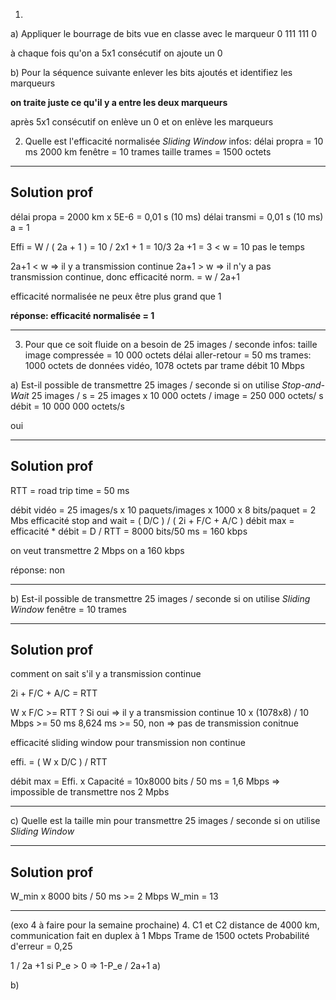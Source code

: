 1.
a) Appliquer le bourrage de bits vue en classe avec le marqueur 0 111 111 0

à chaque fois qu'on a 5x1 consécutif on ajoute un 0

b) Pour la séquence suivante enlever les bits ajoutés et identifiez les marqueurs 

**on traite juste ce qu'il y a entre les deux marqueurs**

après 5x1 consécutif on enlève un 0
et on enlève les marqueurs

2. Quelle est l'efficacité normalisée *Sliding Window*
infos:
délai propra = 10 ms
2000 km
fenêtre = 10 trames
taille trames = 1500 octets

-------------
Solution prof
----------------------
délai propa = 2000 km x 5E-6 = 0,01 s (10 ms)
délai transmi = 0,01 s (10 ms)
a = 1 

Effi = W / ( 2a + 1 ) = 10 / 2x1 + 1 = 10/3
2a +1 = 3 < w = 10
pas le temps

2a+1  < w => il y a transmission continue
2a+1  > w => il n'y a pas transmission continue, donc efficacité norm. = w / 2a+1

efficacité normalisée ne peux être plus grand que 1


**réponse: efficacité normalisée = 1**

-------------




3. Pour que ce soit fluide on a besoin de 25 images / seconde
infos:
taille image compressée = 10 000 octets
délai aller-retour = 50 ms
trames: 1000 octets de données vidéo, 1078 octets par trame
débit 10 Mbps

a) Est-il possible de transmettre 25 images / seconde si on utilise *Stop-and-Wait*
25 images / s = 25 images x 10 000 octets / image = 250 000 octets/ s
débit = 10 000 000 octets/s 

oui

--------
Solution prof
------------

RTT = road trip time = 50 ms

débit vidéo = 25 images/s x 10 paquets/images x 1000 x 8 bits/paquet = 2 Mbs
efficacité stop and wait = ( D/C ) / ( 2i + F/C + A/C )
débit max = efficacité * débit = D / RTT = 8000 bits/50 ms = 160 kbps

on veut transmettre 2 Mbps
on a 160 kbps

réponse: non

--------------



b) Est-il possible de transmettre 25 images / seconde si on utilise *Sliding Window*
fenêtre = 10 trames

-------------------------------------------
Solution prof
--

comment on sait s'il y a transmission continue

2i + F/C + A/C = RTT

W x F/C >= RTT ? Si oui => il y a transmission continue
10 x (1078x8) / 10 Mbps >= 50 ms
8,624 ms >= 50, non => pas de transmission conitnue

efficacité sliding window pour transmission non continue

effi. = ( W x D/C ) / RTT

débit max = Effi. x Capacité = 10x8000 bits / 50 ms = 1,6 Mbps => impossible de transmettre nos 2 Mpbs

-----------------


c) Quelle est la taille min pour transmettre 25 images / seconde si on utilise *Sliding Window*

-------------
Solution prof
--

W_min x 8000 bits / 50 ms >= 2 Mbps
W_min = 13 

-------------


(exo 4 à faire pour la semaine prochaine)
4. C1 et C2 distance de 4000 km, communication fait en duplex à 1 Mbps
Trame de 1500 octets
Probabilité d'erreur = 0,25

1  / 2a +1 si P_e > 0 => 1-P_e / 2a+1
a)

b)
